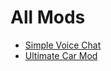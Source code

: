 # All Mods

- [Simple Voice Chat](minecraft/voicechat/overview.md)
- [Ultimate Car Mod](minecraft/car/overview.md)